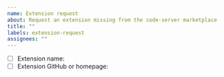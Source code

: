 ```yaml
---
name: Extension request
about: Request an extension missing from the code-server marketplace
title: ""
labels: extension-request
assignees: ""
---
```


<!--
Details on the code-server extension marketplace are at

https://github.com/cdr/code-server/blob/master/doc/FAQ.md#whats-the-deal-with-extensions

Please fill in the issue template!
-->

- [ ] Extension name:
- [ ] Extension GitHub or homepage:
